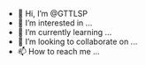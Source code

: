 - 👋 Hi, I’m @GTTLSP
- 👀 I’m interested in ...
- 🌱 I’m currently learning ...
- 💞️ I’m looking to collaborate on ...
- 📫 How to reach me ...

<!---
GTTLSP/GTTLSP is a ✨ special ✨ repository because its `README.md` (this file) appears on your GitHub profile.
You can click the Preview link to take a look at your changes.
--->
